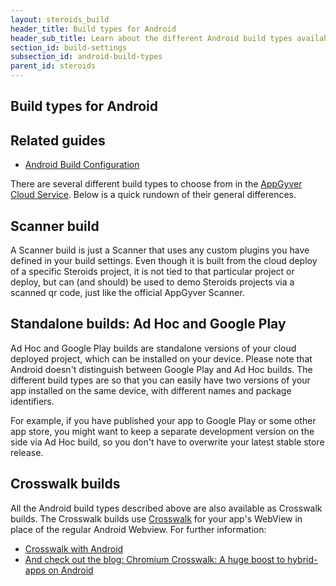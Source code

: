 ```yaml
---
layout: steroids_build
header_title: Build types for Android
header_sub_title: Learn about the different Android build types available to you.
section_id: build-settings
subsection_id: android-build-types
parent_id: steroids
---
```

<section class="docs-section" id="build-types-for-android">

# Build types for Android

## Related guides

- [Android Build Configuration][android-build-config]

There are several different build types to choose from in the [AppGyver Cloud Service](https://cloud.appgyver.com/applications/). Below is a quick rundown of their general differences.

## Scanner build

A Scanner build is just a Scanner that uses any custom plugins you have defined in your build settings. Even though it is built from the cloud deploy of a specific Steroids project, it is not tied to that particular project or deploy, but can (and should) be used to demo Steroids projects via a scanned qr code, just like the official AppGyver Scanner.

## Standalone builds: Ad Hoc and Google Play

Ad Hoc and Google Play builds are standalone versions of your cloud deployed project, which can be installed on your device. Please note that Android doesn't distinguish between Google Play and Ad Hoc builds. The different build types are so that you can easily have two versions of your app installed on the same device, with different names and package identifiers.

For example, if you have published your app to Google Play or some other app store, you might want to keep a separate development version on the side via Ad Hoc build, so you don't have to overwrite your latest stable store release.

## Crosswalk builds

All the Android build types described above are also available as Crosswalk builds. The Crosswalk builds use [Crosswalk](https://crosswalk-project.org/) for your app's WebView in place of the regular Android Webview. For further information:

* [Crosswalk with Android][crosswalk-android]
* [And check out the blog: Chromium Crosswalk: A huge boost to hybrid-apps on Android](http://blog.appgyver.com/heartbeat/steroids/android-chromium/)

[android-build-config]: /tooling/build-settings/build-settings-for-android
[crosswalk-android]: /tooling/
</section>

